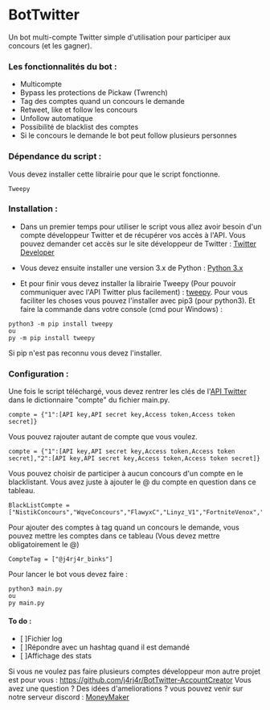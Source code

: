 # BotTwitter
Un bot multi-compte Twitter simple d'utilisation pour participer aux concours (et les gagner).


### Les fonctionnalités du bot :

* Multicompte
* Bypass les protections de Pickaw (Twrench)
* Tag des comptes quand un concours le demande
* Retweet, like et follow les concours
* Unfollow automatique
* Possibilité de blacklist des comptes
* Si le concours le demande le bot peut follow plusieurs personnes


### Dépendance du script :

Vous devez installer cette librairie pour que le script fonctionne.
```
Tweepy
```
### Installation :

* Dans un premier temps pour utiliser le script vous allez avoir besoin d'un compte développeur Twitter et de récupérer vos accès à l'API.
 Vous pouvez demander cet accès sur le site développeur de Twitter : [Twitter Developer](https://developer.twitter.com/)

* Vous devez ensuite installer une version 3.x de Python : [Python 3.x](https://www.python.org/downloads/)

* Et pour finir vous devez installer la librairie Tweepy (Pour pouvoir communiquer avec l'API Twitter plus facilement) : [tweepy](https://www.tweepy.org/).
 Pour vous faciliter les choses vous pouvez l'installer avec pip3 (pour python3).
 Et faire la commande dans votre console (cmd pour Windows) : 
 ```
 python3 -m pip install tweepy
 ou
 py -m pip install tweepy
 ```
 Si pip n'est pas reconnu vous devez l'installer.


### Configuration :

Une fois le script téléchargé, vous devez rentrer les clés de l'[API Twitter](https://developer.twitter.com/) dans le dictionnaire "compte" du fichier main.py.
```
compte = {"1":[API key,API secret key,Access token,Access token secret]}
```
Vous pouvez rajouter autant de compte que vous voulez.
```
compte = {"1":[API key,API secret key,Access token,Access token secret],"2":[API key,API secret key,Access token,Access token secret]}
```

Vous pouvez choisir de participer à aucun concours d'un compte en le blacklistant. Vous avez juste à ajouter le @ du compte en question dans ce tableau.
```
BlackListCompte =["NistikConcours","WqveConcours","FlawyxC","Linyz_V1","FortniteVenox","TidaGameuse","YeastLeaks"]
```

Pour ajouter des comptes à tag quand un concours le demande, vous pouvez mettre les comptes dans ce tableau (Vous devez mettre obligatoirement le @) 

```
CompteTag = ["@j4rj4r_binks"]
```
Pour lancer le bot vous devez faire : 
```
python3 main.py
ou
py main.py
```

#### To do :

* [ ]Fichier log
* [ ]Répondre avec un hashtag quand il est demandé
* [ ]Affichage des stats

Si vous ne voulez pas faire plusieurs comptes développeur mon autre projet est pour vous : https://github.com/j4rj4r/BotTwitter-AccountCreator
Vous avez une question ? Des idées d'ameliorations ? vous pouvez venir sur notre serveur discord  : [MoneyMaker](https://discord.gg/gjNbrgwRxT)
